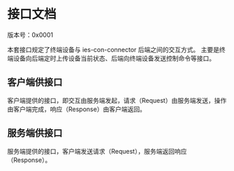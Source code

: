 # 接口文档

版本号：0x0001

本套接口规定了终端设备与 ies-con-connector 后端之间的交互方式。
主要是终端设备向后端定时上传设备当前状态、后端向终端设备发送控制命令等接口。

## 客户端供接口

客户端提供的接口，即交互由服务端发起，请求（Request）由服务端发送，操作由客户端完成，响应（Response）由客户端返回。

## 服务端供接口

服务端提供的接口，客户端发送请求（Request），服务端返回响应（Response）。
